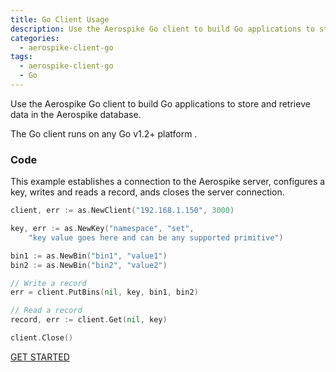 ```yaml
---
title: Go Client Usage
description: Use the Aerospike Go client to build Go applications to store and retrieve data in the Aerospike database.
categories:
  - aerospike-client-go
tags:
  - aerospike-client-go
  - Go
---
```


Use the Aerospike Go client to build Go applications to store and retrieve data in the Aerospike database.

The Go client runs on any Go v1.2+ platform .

### Code

This example establishes a connection to the Aerospike server, configures a key, writes and reads a record, ands closes the server connection.

```go
client, err := as.NewClient("192.168.1.150", 3000)

key, err := as.NewKey("namespace", "set", 
	"key value goes here and can be any supported primitive")

bin1 := as.NewBin("bin1", "value1")
bin2 := as.NewBin("bin2", "value2")

// Write a record
err = client.PutBins(nil, key, bin1, bin2)

// Read a record
record, err := client.Get(nil, key)

client.Close()
```

<div class="text-center">
<a class="button primary" href="/docs/client/go/start">GET STARTED</a>
</div>
